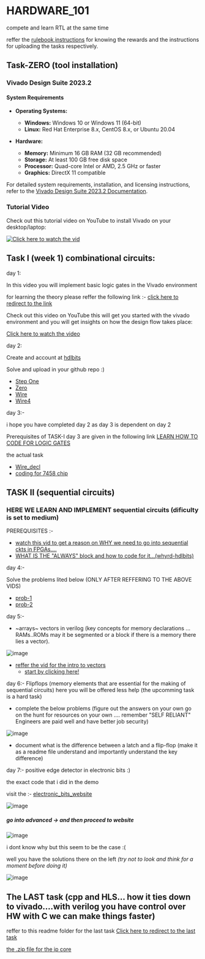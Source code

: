 # HARDWARE_101
compete and learn RTL at the same time 

reffer the [rulebook](https://github.com/ARX-0/HARDWARE_101/blob/main/rulebook.md),[instructions](https://github.com/ARX-0/HARDWARE_101/blob/main/instructions.md) for knowing the rewards and the instructions for uploading the tasks respectively.

## Task-ZERO (tool installation)

### Vivado Design Suite 2023.2

#### System Requirements

- **Operating Systems:**
  - **Windows:** Windows 10 or Windows 11 (64-bit)
  - **Linux:** Red Hat Enterprise 8.x, CentOS 8.x, or Ubuntu 20.04

- **Hardware:**
  - **Memory:** Minimum 16 GB RAM (32 GB recommended)
  - **Storage:** At least 100 GB free disk space
  - **Processor:** Quad-core Intel or AMD, 2.5 GHz or faster
  - **Graphics:** DirectX 11 compatible

For detailed system requirements, installation, and licensing instructions, refer to the [Vivado Design Suite 2023.2 Documentation](https://docs.amd.com/r/en-US/ug973-vivado-release-notes-install-license/Requirements-and-Setup).

### Tutorial Video

Check out this tutorial video on YouTube to install Vivado on your desktop/laptop:

[![Click here to watch the vid](https://img.youtube.com/vi/fBFn32Al0yw/maxresdefault.jpg)](https://www.youtube.com/watch?v=fBFn32Al0yw)

## Task I (week 1) combinational circuits:

day 1: 

In this video you will implement basic logic gates in the Vivado environment

for learning the theory please reffer the following link :- [click here to redirect to the link](https://www.geeksforgeeks.org/logic-gates/)

Check out this video on YouTube this will get you started with the vivado environment and you will get insights on how the design flow takes place:

[Click here to watch the video](https://www.youtube.com/watch?v=sA5YEIFzCOw)

day 2:

Create and account at [hdlbits](https://hdlbits.01xz.net/wiki/Main_Page)

Solve and upload in your github repo :)

- [Step One](https://hdlbits.01xz.net/wiki/Step_one)
- [Zero](https://hdlbits.01xz.net/wiki/Zero)
- [Wire](https://hdlbits.01xz.net/wiki/Wire)
- [Wire4](https://hdlbits.01xz.net/wiki/Wire4)


day 3:-

i hope you have completed day 2 as day 3 is dependent on day 2

Prerequisites of TASK-I day 3 are given in the following link [LEARN HOW TO CODE FOR LOGIC GATES](https://github.com/ARX-0/HARDWARE_101/blob/main/prerequisites.md)

the actual task 
- [Wire_decl](https://hdlbits.01xz.net/wiki/Wire_decl)
- [coding for 7458 chip](https://hdlbits.01xz.net/wiki/7458)

## TASK II (sequential circuits)
### HERE WE LEARN AND IMPLEMENT sequential circuits (dificulty is set to medium)

PREREQUISITES :- 

- [watch this vid to get a reason on WHY we need to go into sequential ckts in FPGAs....](https://www.youtube.com/watch?v=N-za84TsjDk)
- [WHAT IS THE "ALWAYS" block and how to code for it...(whyrd-hdlbits)](https://www.youtube.com/watch?v=eG9Gr0gYcQA)

day 4:- 

Solve the problems lited below (ONLY AFTER REFFERING TO THE ABOVE VIDS) 
- [prob-1](https://hdlbits.01xz.net/wiki/Alwaysblock1)
- [prob-2](https://hdlbits.01xz.net/wiki/Alwaysblock2)

day 5:- 
- ~arrays~ vectors in verilog (key concepts for memory declarations ... RAMs..ROMs may it be segmented or a block if there is a memory there lies a vector).
  
![image](https://github.com/user-attachments/assets/c0bb68b5-232b-4db0-96ff-73dbf16a2137)

- [reffer the vid for the intro to vectors](https://www.youtube.com/watch?v=eA4O2BbNW2s&list=PL0E9jhuDlj9qxAfV9hFKNQeHLWimarJJm&index=4)
  - [start by clicking here!](https://hdlbits.01xz.net/wiki/Vector0)

day 6:-
 Flipflops (memory elements that are essential for the making of sequential circuits)
here you will be offered less help (the upcomming task is a hard task)

- complete the below problems (figure out the answers on your own go on the hunt for resources on your own .... remember "SELF RELIANT" Engineers are paid well and have better job security)

![image](https://github.com/user-attachments/assets/28c3fc3e-5a64-4512-b8a3-1cdb045576fd)

- document what is the difference between a latch and a flip-flop (make it as a readme file understand and importantly understand the key difference)

day 7:- 
positive edge detector in electronic bits :) 

the exact code that i did in the demo 

visit the :- [electronic_bits_website](https://electronic-bit.com/developers/verilog)

![image](https://github.com/user-attachments/assets/8d5b242d-ef56-4ab3-8c99-bd6d92edc361)

##### go into advanced -> and then proceed to website 

![image](https://github.com/user-attachments/assets/f878fc48-5d44-4f5c-8e6f-93c3dd047cff)

i dont know why but this seem to be the case :( 

well you have the solutions there on the left *(try not to look and think for a moment before doing it)*

![image](https://github.com/user-attachments/assets/e65be656-12d3-4828-b680-507023b0753e)


## The LAST task (cpp and HLS... how it ties down to vivado....with verilog you have control over HW with C we can make things faster)

reffer to this readme folder for the last task 
[Click here to redirect to the last task](https://github.com/ARX-0/HARDWARE_101/blob/main/Last_Task.md)

[the .zip file for the ip core](https://github.com/ARX-0/HARDWARE_101/blob/main/export.zip)

